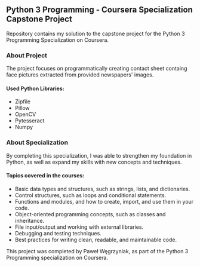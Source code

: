 ## Python 3 Programming - Coursera Specialization Capstone Project
Repository contains my solution to the capstone project for the Python 3 Programming Specialization on Coursera.

### About Project
The project focuses on programmatically creating contact sheet containg face pictures extracted from provided newspapers' images.

#### Used Python Libraries:
- Zipfile
- Pillow
- OpenCV
- Pytesseract
- Numpy

### About Specialization
By completing this specialization, I was able to strengthen my foundation in Python, as well as expand my skills with new concepts and techniques.
#### Topics covered in the courses:
- Basic data types and structures, such as strings, lists, and dictionaries.
- Control structures, such as loops and conditional statements.
- Functions and modules, and how to create, import, and use them in your code.
- Object-oriented programming concepts, such as classes and inheritance.
- File input/output and working with external libraries.
- Debugging and testing techniques.
- Best practices for writing clean, readable, and maintainable code.



This project was completed by Paweł Węgrzyniak, as part of the Python 3 Programming specialization on Coursera.
